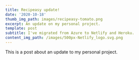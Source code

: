 ```yaml
---
title: Recipeasy update!
date: '2020-10-18'
thumb_img_path: images/recipeasy-tomato.png
excerpt: An update on my personal project.
template: post
subtitle: I've migrated from Azure to Netlify and Heroku.
content_img_path: /images/500px-Netlify_logo.svg.png
---
```


This is a post about an update to my personal project.